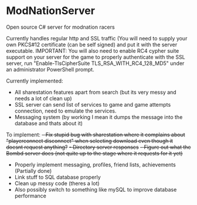 # ModNationServer
Open source C# server for modnation racers

Currently handles regular http and SSL traffic (You will need to supply your own PKCS#12 certificate (can be self signed) and put it with the server executable.
IMPORTANT: You will also need to enable RC4 cypher suite support on your server for the game to properly authenticate with the SSL server, run "Enable-TlsCipherSuite TLS_RSA_WITH_RC4_128_MD5" under an administrator PowerShell prompt.

Currently implemented:
- All sharestation features apart from search (but its very messy and needs a lot of clean up)
- SSL server can send list of services to game and game attempts connection, need to emulate the services.
- Messaging system (by working I mean it dumps the message into the database and thats about it)

To implement:
~~- Fix stupid bug with sharestation where it complains about "playerconnect disconnect" when selecting download even though it doesnt request anything?~~
~~- Directory server responses~~
~~- Figure out what the Bombd server does (not quite up to the stage where it requests for it yet)~~
- Properly implement messaging, profiles, friend lists, achievements (Partially done)
- Link stuff to SQL database properly
- Clean up messy code (theres a lot)
- Also possibly switch to something like mySQL to improve database performance
